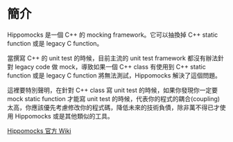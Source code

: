 # 簡介

Hippomocks 是一個 C++ 的 mocking framework。它可以抽換掉 C++ static function 或是 legacy C function。

當撰寫 C++ 的 unit test 的時候，目前主流的 unit test framework 都沒有辦法針對 legacy code 做 mock，導致如果一個 C++ class 有使用到 C++ static function 或是 legacy C function 將無法測試，Hippomocks 解決了這個問題。

這裡要特別聲明，在針對 C++ class 寫 unit test 的時候，如果你發現你一定要 mock static function 才能寫 unit test 的時候，代表你的程式的耦合\(coupling\)太高，你應該優先考慮修改你的程式碼，降低未來的技術負債，除非萬不得已才使用 Hippomocks 或是其他類似的工具。

[Hippomocks 官方 Wiki](http://hippomocks.com/Main_Page)

